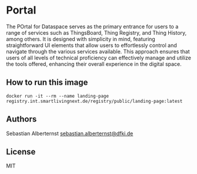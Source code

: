 #  Portal

The POrtal for Dataspace serves as the primary entrance for users to a range of services such as ThingsBoard, Thing Registry, and Thing History, among others. It is designed with simplicity in mind, featuring straightforward UI elements that allow users to effortlessly control and navigate through the various services available. This approach ensures that users of all levels of technical proficiency can effectively manage and utilize the tools offered, enhancing their overall experience in the digital space.

## How to run this image
```shell
docker run -it --rm --name landing-page registry.int.smartlivingnext.de/registry/public/landing-page:latest
```

## Authors

Sebastian Alberternst <sebastian.alberternst@dfki.de>

## License

MIT 

